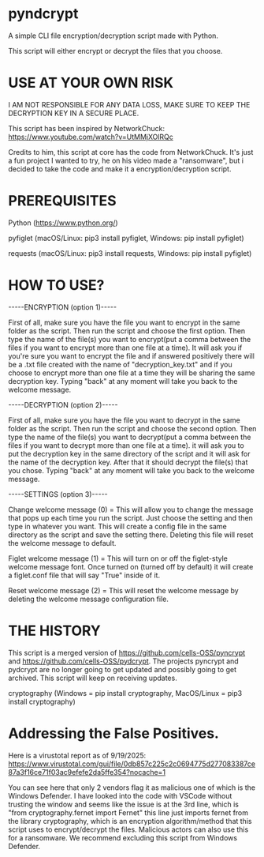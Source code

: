 # pyndcrypt
A simple CLI file encryption/decryption script made with Python.

This script will either encrypt or decrypt the files that you choose.

# USE AT YOUR OWN RISK
 
I AM NOT RESPONSIBLE FOR ANY DATA LOSS, MAKE SURE TO KEEP THE DECRYPTION KEY IN A SECURE PLACE.

This script has been inspired by NetworkChuck: https://www.youtube.com/watch?v=UtMMjXOlRQc

Credits to him, this script at core has the code from NetworkChuck. It's just a fun project I wanted to try, he on his video made a "ransomware", but i decided to take the code and make it a encryption/decryption script.

# PREREQUISITES
Python (https://www.python.org/)

pyfiglet (macOS/Linux: pip3 install pyfiglet, Windows: pip install pyfiglet)

requests (macOS/Linux: pip3 install requests, Windows: pip install pyfiglet)

# HOW TO USE?

-----ENCRYPTION (option 1)-----

First of all, make sure you have the file you want to encrypt in the same folder as the script. Then run the script and choose the first option. Then type the name of the file(s) you want to encrypt(put a comma between the files if you want to encrypt more than one file at a time). It will ask you if you're sure you want to encrypt the file and if answered positively there will be a .txt file created with the name of "decryption_key.txt" and if you choose to encrypt more than one file at a time they will be sharing the same decryption key. Typing "back" at any moment will take you back to the welcome message.

-----DECRYPTION (option 2)-----

First of all, make sure you have the file you want to decrypt in the same folder as the script. Then run the script and choose the second option. Then type the name of the file(s) you want to decrypt(put a comma between the files if you want to decrypt more than one file at a time). it will ask you to put the decryption key in the same directory of the script and it will ask for the name of the decryption key. After that it should decrypt the file(s) that you chose. Typing "back" at any moment will take you back to the welcome message.

-----SETTINGS (option 3)-----

Change welcome message (0) = This will allow you to change the message that pops up each time you run the script. Just choose the setting and then type in whatever you want. This will create a config file in the same directory as the script and save the setting there. Deleting this file will reset the welcome message to default.

Figlet welcome message (1) = This will turn on or off the figlet-style welcome message font. Once turned on (turned off by default) it will create a figlet.conf file that will say "True" inside of it.

Reset welcome message (2) = This will reset the welcome message by deleting the welcome message configuration file.

# THE HISTORY

This script is a merged version of https://github.com/cells-OSS/pyncrypt and https://github.com/cells-OSS/pydcrypt. The projects pyncrypt and pydcrypt are no longer going to get updated and possibly going to get archived. This script will keep on receiving updates.

cryptography (Windows = pip install cryptography, MacOS/Linux = pip3 install cryptography)

# Addressing the False Positives.
Here is a virustotal report as of 9/19/2025: https://www.virustotal.com/gui/file/0db857c225c2c0694775d277083387ce87a3f16ce71f03ac9efefe2da5ffe354?nocache=1

You can see here that only 2 vendors flag it as malicious one of which is the Windows Defender.
I have looked into the code with VSCode without trusting the window and seems like the issue is at the 3rd line, which is "from cryptography.fernet import Fernet"
this line just imports fernet from the library cryptography, which is an encryption algorithm/method that this script uses to encrypt/decrypt the files. Malicious actors can also use this for a ransomware. We recommend excluding this script from Windows Defender.